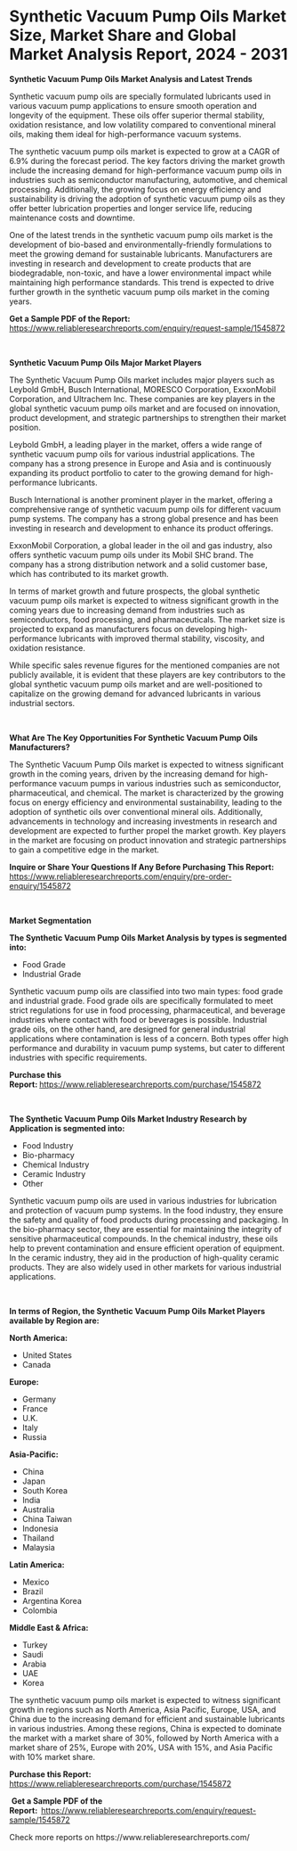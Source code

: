 <p><h1>Synthetic Vacuum Pump Oils Market Size, Market Share and Global Market Analysis Report, 2024 - 2031</h1></p><p><strong>Synthetic Vacuum Pump Oils Market Analysis and Latest Trends</strong></p>
<p><p>Synthetic vacuum pump oils are specially formulated lubricants used in various vacuum pump applications to ensure smooth operation and longevity of the equipment. These oils offer superior thermal stability, oxidation resistance, and low volatility compared to conventional mineral oils, making them ideal for high-performance vacuum systems.</p><p>The synthetic vacuum pump oils market is expected to grow at a CAGR of 6.9% during the forecast period. The key factors driving the market growth include the increasing demand for high-performance vacuum pump oils in industries such as semiconductor manufacturing, automotive, and chemical processing. Additionally, the growing focus on energy efficiency and sustainability is driving the adoption of synthetic vacuum pump oils as they offer better lubrication properties and longer service life, reducing maintenance costs and downtime.</p><p>One of the latest trends in the synthetic vacuum pump oils market is the development of bio-based and environmentally-friendly formulations to meet the growing demand for sustainable lubricants. Manufacturers are investing in research and development to create products that are biodegradable, non-toxic, and have a lower environmental impact while maintaining high performance standards. This trend is expected to drive further growth in the synthetic vacuum pump oils market in the coming years.</p></p>
<p><strong>Get a Sample PDF of the Report:&nbsp;</strong> <a href="https://www.reliableresearchreports.com/enquiry/request-sample/1545872">https://www.reliableresearchreports.com/enquiry/request-sample/1545872</a></p>
<p>&nbsp;</p>
<p><strong>Synthetic Vacuum Pump Oils Major Market Players</strong></p>
<p><p>The Synthetic Vacuum Pump Oils market includes major players such as Leybold GmbH, Busch International, MORESCO Corporation, ExxonMobil Corporation, and Ultrachem Inc. These companies are key players in the global synthetic vacuum pump oils market and are focused on innovation, product development, and strategic partnerships to strengthen their market position.</p><p>Leybold GmbH, a leading player in the market, offers a wide range of synthetic vacuum pump oils for various industrial applications. The company has a strong presence in Europe and Asia and is continuously expanding its product portfolio to cater to the growing demand for high-performance lubricants.</p><p>Busch International is another prominent player in the market, offering a comprehensive range of synthetic vacuum pump oils for different vacuum pump systems. The company has a strong global presence and has been investing in research and development to enhance its product offerings.</p><p>ExxonMobil Corporation, a global leader in the oil and gas industry, also offers synthetic vacuum pump oils under its Mobil SHC brand. The company has a strong distribution network and a solid customer base, which has contributed to its market growth.</p><p>In terms of market growth and future prospects, the global synthetic vacuum pump oils market is expected to witness significant growth in the coming years due to increasing demand from industries such as semiconductors, food processing, and pharmaceuticals. The market size is projected to expand as manufacturers focus on developing high-performance lubricants with improved thermal stability, viscosity, and oxidation resistance.</p><p>While specific sales revenue figures for the mentioned companies are not publicly available, it is evident that these players are key contributors to the global synthetic vacuum pump oils market and are well-positioned to capitalize on the growing demand for advanced lubricants in various industrial sectors.</p></p>
<p>&nbsp;</p>
<p><strong>What Are The Key Opportunities For Synthetic Vacuum Pump Oils Manufacturers?</strong></p>
<p><p>The Synthetic Vacuum Pump Oils market is expected to witness significant growth in the coming years, driven by the increasing demand for high-performance vacuum pumps in various industries such as semiconductor, pharmaceutical, and chemical. The market is characterized by the growing focus on energy efficiency and environmental sustainability, leading to the adoption of synthetic oils over conventional mineral oils. Additionally, advancements in technology and increasing investments in research and development are expected to further propel the market growth. Key players in the market are focusing on product innovation and strategic partnerships to gain a competitive edge in the market.</p></p>
<p><strong>Inquire or Share Your Questions If Any Before Purchasing This Report:</strong> <a href="https://www.reliableresearchreports.com/enquiry/pre-order-enquiry/1545872">https://www.reliableresearchreports.com/enquiry/pre-order-enquiry/1545872</a></p>
<p>&nbsp;</p>
<p><strong>Market Segmentation</strong></p>
<p><strong>The Synthetic Vacuum Pump Oils Market Analysis by types is segmented into:</strong></p>
<p><ul><li>Food Grade</li><li>Industrial Grade</li></ul></p>
<p><p>Synthetic vacuum pump oils are classified into two main types: food grade and industrial grade. Food grade oils are specifically formulated to meet strict regulations for use in food processing, pharmaceutical, and beverage industries where contact with food or beverages is possible. Industrial grade oils, on the other hand, are designed for general industrial applications where contamination is less of a concern. Both types offer high performance and durability in vacuum pump systems, but cater to different industries with specific requirements.</p></p>
<p><strong>Purchase this Report:&nbsp;</strong><a href="https://www.reliableresearchreports.com/purchase/1545872">https://www.reliableresearchreports.com/purchase/1545872</a></p>
<p>&nbsp;</p>
<p><strong>The Synthetic Vacuum Pump Oils Market Industry Research by Application is segmented into:</strong></p>
<p><ul><li>Food Industry</li><li>Bio-pharmacy</li><li>Chemical Industry</li><li>Ceramic Industry</li><li>Other</li></ul></p>
<p><p>Synthetic vacuum pump oils are used in various industries for lubrication and protection of vacuum pump systems. In the food industry, they ensure the safety and quality of food products during processing and packaging. In the bio-pharmacy sector, they are essential for maintaining the integrity of sensitive pharmaceutical compounds. In the chemical industry, these oils help to prevent contamination and ensure efficient operation of equipment. In the ceramic industry, they aid in the production of high-quality ceramic products. They are also widely used in other markets for various industrial applications.</p></p>
<p>&nbsp;</p>
<p><strong>In terms of Region, the Synthetic Vacuum Pump Oils Market Players available by Region are:</strong></p>
<p>
    <p> <strong> North America: </strong>
        <ul>
            <li>United States</li>
            <li>Canada</li>
        </ul>
        </p> 
    <p> <strong> Europe: </strong>
        <ul>
            <li>Germany</li>
            <li>France</li>
            <li>U.K.</li>
            <li>Italy</li>
            <li>Russia</li>
        </ul>
        </p> 
    <p> <strong> Asia-Pacific: </strong>
        <ul>
            <li>China</li>
            <li>Japan</li>
            <li>South Korea</li>
            <li>India</li>
            <li>Australia</li>
            <li>China Taiwan</li>
            <li>Indonesia</li>
            <li>Thailand</li>
            <li>Malaysia</li>
        </ul>
        </p> 
    <p> <strong> Latin America: </strong>
        <ul>
            <li>Mexico</li>
            <li>Brazil</li>
            <li>Argentina Korea</li>
            <li>Colombia</li>
        </ul>
        </p> 
    <p> <strong> Middle East & Africa: </strong>
        <ul>
            <li>Turkey</li>
            <li>Saudi</li>
            <li>Arabia</li>
            <li>UAE</li>
            <li>Korea</li>
        </ul>
    </p>
    </p>
<p><p>The synthetic vacuum pump oils market is expected to witness significant growth in regions such as North America, Asia Pacific, Europe, USA, and China due to the increasing demand for efficient and sustainable lubricants in various industries. Among these regions, China is expected to dominate the market with a market share of 30%, followed by North America with a market share of 25%, Europe with 20%, USA with 15%, and Asia Pacific with 10% market share.</p></p>
<p><strong>Purchase this Report: </strong><a href="https://www.reliableresearchreports.com/purchase/1545872">https://www.reliableresearchreports.com/purchase/1545872</a></p>
<p>&nbsp;<strong>Get a Sample PDF of the Report:&nbsp;&nbsp;</strong><a href="https://www.reliableresearchreports.com/enquiry/request-sample/1545872">https://www.reliableresearchreports.com/enquiry/request-sample/1545872</a></p>
<p><strong></strong></p>
<p>Check more reports on https://www.reliableresearchreports.com/</p>